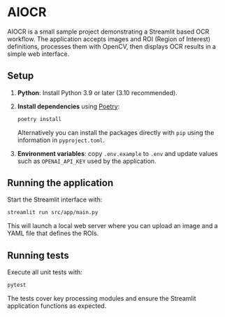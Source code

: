 # AIOCR

AIOCR is a small sample project demonstrating a Streamlit based OCR workflow. The application accepts images and ROI (Region of Interest) definitions, processes them with OpenCV, then displays OCR results in a simple web interface.  

## Setup

1. **Python**: Install Python 3.9 or later (3.10 recommended).
2. **Install dependencies** using [Poetry](https://python-poetry.org/):

   ```bash
   poetry install
   ```
   Alternatively you can install the packages directly with `pip` using the information in `pyproject.toml`.
3. **Environment variables**: copy `.env.example` to `.env` and update values such as `OPENAI_API_KEY` used by the application.

## Running the application

Start the Streamlit interface with:

```bash
streamlit run src/app/main.py
```

This will launch a local web server where you can upload an image and a YAML file that defines the ROIs.

## Running tests

Execute all unit tests with:

```bash
pytest
```

The tests cover key processing modules and ensure the Streamlit application functions as expected.
